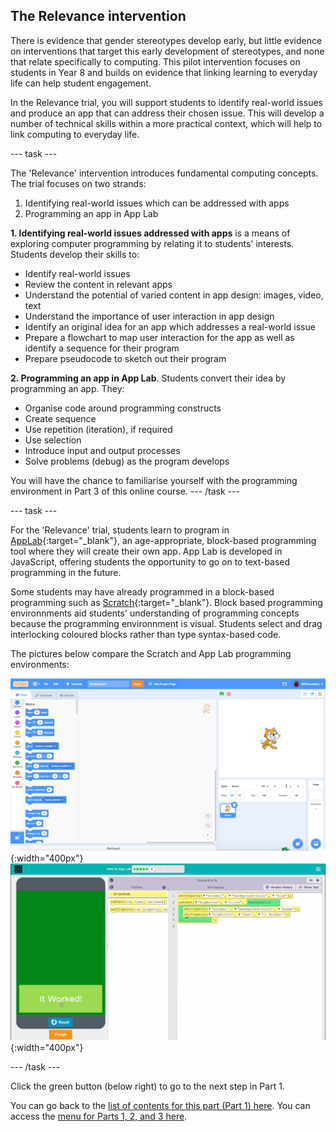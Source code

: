 ##  The Relevance intervention
There is evidence that gender stereotypes develop early, but little evidence on interventions that target this early development of stereotypes, and none that relate specifically to computing. This pilot intervention focuses on students in Year 8 and builds on evidence that linking learning to everyday life can help student engagement.

In the Relevance trial, you will support students to identify real-world issues and produce an app that can address their chosen issue. This will develop a number of technical skills within a more practical context, which will help to link computing to everyday life.

---  task ---

The 'Relevance' intervention introduces fundamental computing concepts. The trial focuses on two strands:
1. Identifying real-world issues which can be addressed with apps 
2. Programming an app in App Lab

**1. Identifying real-world issues addressed with apps** is a means of exploring computer programming by relating it to students' interests. Students develop their skills to:
+ Identify real-world issues
+ Review the content in relevant apps
+ Understand the potential of varied content in app design: images, video, text
+ Understand the importance of user interaction in app design
+ Identify an original idea for an app which addresses a real-world issue
+ Prepare a flowchart to map user interaction for the app as well as identify a sequence for their program
+ Prepare pseudocode to sketch out their program

**2. Programming an app in App Lab**. Students convert their idea by programming an app. They:
+ Organise code around programming constructs
+ Create sequence
+ Use repetition (iteration), if required
+ Use selection
+ Introduce input and output processes
+ Solve problems (debug) as the program develops

You will have the chance to familiarise yourself with the programming environment in Part 3 of this online course.
---  /task ---

---  task ---

For the 'Relevance' trial, students learn to program in [AppLab](https://code.org/educate/applab){:target="_blank"}, an age-appropriate, block-based programming tool where they will create their own app. App Lab is developed in JavaScript, offering students the opportunity to go on to text-based programming in the future.

Some students may have already programmed in a block-based programming such as [Scratch](https://scratch.mit.edu){:target="_blank"}. Block based programming environnments aid students' understanding of programming concepts because the programming environnment is visual. Students select and drag interlocking coloured blocks rather than type syntax-based code.

The pictures below compare the Scratch and App Lab programming environments:

![Scratch.png](images/relevance-Scratch.png){:width="400px"}
![Applab.png](images/relevance-AppLab.png){:width="400px"}

---  /task ---

Click the green button (below right) to go to the next step in Part 1.

You can go back to the [list of contents for this part (Part 1) here](https://projects.raspberrypi.org/en/projects/Year8-RelevanceTraining-Part1-GBICi4).
You can access the [menu for Parts 1, 2, and 3 here](https://projects.raspberrypi.org/en/pathways/year8-relevancetraining-gbici4).
